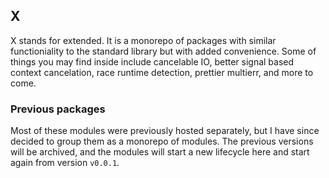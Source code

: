 ## X

X stands for extended. It is a monorepo of packages with similar functioniality to the standard library but with added convenience. Some of things you may find inside include cancelable IO, better signal based context cancelation, race runtime detection, prettier multierr, and more to come.

### Previous packages

Most of these modules were previously hosted separately, but I have since decided to group them as a monorepo of modules. The previous versions will be archived, and the modules will start a new lifecycle here and start again from version `v0.0.1`.
